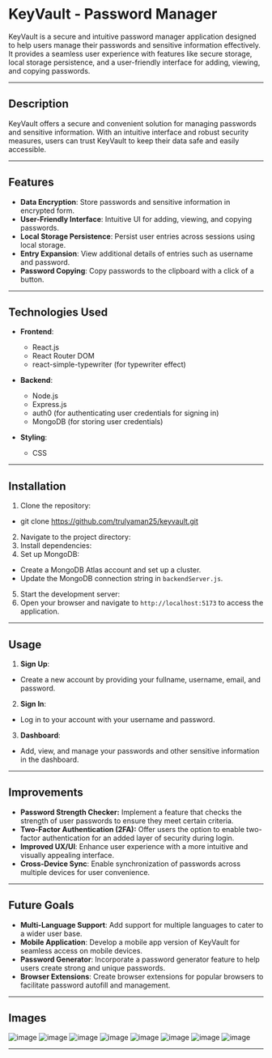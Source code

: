 # KeyVault - Password Manager

KeyVault is a secure and intuitive password manager application designed to help users manage their passwords and sensitive information effectively. It provides a seamless user experience with features like secure storage, local storage persistence, and a user-friendly interface for adding, viewing, and copying passwords.

---

## Description

KeyVault offers a secure and convenient solution for managing passwords and sensitive information. With an intuitive interface and robust security measures, users can trust KeyVault to keep their data safe and easily accessible.

---

## Features

- **Data Encryption**: Store passwords and sensitive information in encrypted form.
- **User-Friendly Interface**: Intuitive UI for adding, viewing, and copying passwords.
- **Local Storage Persistence**: Persist user entries across sessions using local storage.
- **Entry Expansion**: View additional details of entries such as username and password.
- **Password Copying**: Copy passwords to the clipboard with a click of a button.

---

## Technologies Used

- **Frontend**:
  - React.js
  - React Router DOM
  - react-simple-typewriter (for typewriter effect)

- **Backend**:
  - Node.js
  - Express.js
  - auth0 (for authenticating user credentials for signing in)
  - MongoDB (for storing user credentials)
- **Styling**:
  - CSS

---

## Installation

1. Clone the repository:
- git clone https://github.com/trulyaman25/keyvault.git

2. Navigate to the project directory:
3. Install dependencies:
4. Set up MongoDB:
- Create a MongoDB Atlas account and set up a cluster.
- Update the MongoDB connection string in `backendServer.js`.

5. Start the development server:
6. Open your browser and navigate to `http://localhost:5173` to access the application.

---

## Usage

1. **Sign Up**:
- Create a new account by providing your fullname, username, email, and password.

2. **Sign In**:
- Log in to your account with your username and password.

3. **Dashboard**:
- Add, view, and manage your passwords and other sensitive information in the dashboard.


---

## Improvements

- **Password Strength Checker:** Implement a feature that checks the strength of user passwords to ensure they meet certain criteria.
- **Two-Factor Authentication (2FA):** Offer users the option to enable two-factor authentication for an added layer of security during login.
- **Improved UX/UI**: Enhance user experience with a more intuitive and visually appealing interface.
- **Cross-Device Sync**: Enable synchronization of passwords across multiple devices for user convenience.

---

## Future Goals

- **Multi-Language Support**: Add support for multiple languages to cater to a wider user base.
- **Mobile Application**: Develop a mobile app version of KeyVault for seamless access on mobile devices.
- **Password Generator**: Incorporate a password generator feature to help users create strong and unique passwords.
- **Browser Extensions**: Create browser extensions for popular browsers to facilitate password autofill and management.

---

## Images

  ![image](src/components/assets/images/prototypeImages/imageOne.png)
  ![image](src/components/assets/images/prototypeImages/imageTwo.png)
  ![image](src/components/assets/images/prototypeImages/imageThree.png)
  ![image](src/components/assets/images/prototypeImages/imageFour.png)
  ![image](src/components/assets/images/prototypeImages/imageFive.png)
  ![image](src/components/assets/images/prototypeImages/imageSix.png)
  ![image](src/components/assets/images/prototypeImages/imageSeven.png)
  ![image](src/components/assets/images/prototypeImages/imageEight.png)

---